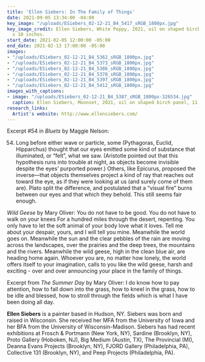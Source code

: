 ```yaml
---
title: 'Ellen Siebers: In The Family of Things'
date: 2021-09-05 13:34:00 -04:00
key_image: "/uploads/ESiebers_02-12-21_B4_5417_sRGB_1800px.jpg"
key_image_credit: Ellen Siebers, White Poppy, 2021, oil on shaped birch panel, 10
  x 10 inches.
start_date: 2021-02-05 12:00:00 -05:00
end_date: 2021-02-13 17:00:00 -05:00
images:
- "/uploads/ESiebers_02-12-21_B4_5362_sRGB_1800px.jpg"
- "/uploads/ESiebers_02-12-21_B4_5373_sRGB_1800px.jpg"
- "/uploads/ESiebers_02-12-21_B4_5386_sRGB_1800px.jpg"
- "/uploads/ESiebers_02-12-21_B4_5378_sRGB_1800px.jpg"
- "/uploads/ESiebers_02-12-21_B4_5397_sRGB_1800px.jpg"
- "/uploads/ESiebers_02-12-21_B4_5412_sRGB_1800px.jpg"
images_with_captions:
- image: "/uploads/ESiebers_02-12-21_B4_5387_sRGB_1800px-326534.jpg"
  caption: Ellen Siebers, Moonset, 2021, oil on shaped birch panel, 11 x 11 inches.
research_links:
  Artist's website: http://www.ellensiebers.com/
---
```


Excerpt #54 in​ <i>Bluets</i>​ by Maggie Nelson:

54. Long before either wave or particle, some (Pythagoras, Euclid, Hipparchus) thought that our eyes emitted some kind of substance that illuminated, or “felt”, what we saw. (Aristotle pointed out that this hypothesis runs into trouble at night, as objects become invisible despite the eyes’ purported power.) Others, like Epicurus, proposed the inverse—that objects themselves project a kind of ray that reaches out toward the eye, as if they were looking at us (and surely come of them are). Plato split the difference, and postulated that a “visual fire” burns between our eyes and that which they behold. This still seems fair enough.

<i>Wild Geese​</i> by Mary Oliver:
You do not have to be good.
You do not have to walk on your knees
For a hundred miles through the desert, repenting. You only have to let the soft animal of your body love what it loves.
Tell me about your despair, yours, and I will tell you mine.
Meanwhile the world goes on.
Meanwhile the sun and the clear pebbles of the rain are moving across the landscapes,
over the prairies and the deep trees,
the mountains and the rivers.
Meanwhile the wild geese, high in the clean blue air, are heading home again.
Whoever you are, no matter how lonely,
the world offers itself to your imagination,
calls to you like the wild geese, harsh and exciting - over and over announcing your place
in the family of things.

Excerpt from <i>T​he Summer Day</i>​ by Mary Oliver:
I do know how to pay attention, how to fall down into the grass, how to kneel in the grass,
how to be idle and blessed, how to stroll through the fields
which is what I have been doing all day.


<b>Ellen Siebers</b> is a painter based in Hudson, NY. Siebers was born and raised in Wisconsin. She received her MFA from the University of Iowa and her BFA from the University of Wisconsin-Madison. Siebers has had recent exhibitions at Frosch & Portmann (New York, NY), Sardine (Brooklyn, NY), Proto Gallery (Hoboken, NJ), Big Medium (Austin, TX), The Provincial (MI), Deanna Evans Projects (Brooklyn, NY), FJORD Gallery (Philadelphia, PA), Collective 131 (Brooklyn, NY), and Peep Projects (Philadelphia, PA).